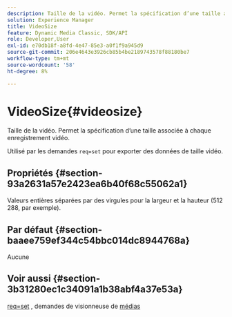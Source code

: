 ```yaml
---
description: Taille de la vidéo. Permet la spécification d’une taille associée à chaque enregistrement vidéo.
solution: Experience Manager
title: VideoSize
feature: Dynamic Media Classic, SDK/API
role: Developer,User
exl-id: e70db18f-a8fd-4e47-85e3-a0f1f9a945d9
source-git-commit: 206e4643e3926cb85b4be2189743578f88180be7
workflow-type: tm+mt
source-wordcount: '58'
ht-degree: 8%

---
```


# VideoSize{#videosize}

Taille de la vidéo. Permet la spécification d’une taille associée à chaque enregistrement vidéo.

Utilisé par les demandes `req=set` pour exporter des données de taille vidéo.

## Propriétés {#section-93a2631a57e2423ea6b40f68c55062a1}

Valeurs entières séparées par des virgules pour la largeur et la hauteur (512 288, par exemple).

## Par défaut {#section-baaee759ef344c54bbc014dc8944768a}

Aucune

## Voir aussi {#section-3b31280ec1c34091a1b38abf4a37e53a}

[req=set](/help/aem-is-ir-api/is-api/http-ref/image-serving-api-ref/c-http-protocol-reference/c-command-reference/r-req/r-set.md) , demandes de visionneuse de  [médias](/help/aem-is-ir-api/is-api/http-ref/image-serving-api-ref/c-http-protocol-reference/c-syntax-and-features/r-media-set-requests.md)
